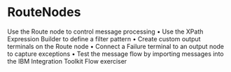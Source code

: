 # RouteNodes
Use the Route node to control message processing • Use the XPath Expression Builder to define a filter pattern • Create custom output terminals on the Route node • Connect a Failure terminal to an output node to capture exceptions • Test the message flow by importing messages into the IBM Integration Toolkit Flow exerciser
